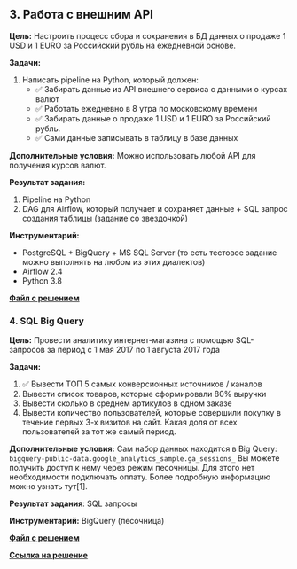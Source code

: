 ## 3. Работа с внешним API

**Цель:** 
Настроить процесс сбора и сохранения в БД данных о продаже 1 USD и 1 EURO за Российский рубль на ежедневной основе.

**Задачи:**
1. Написать pipeline на Python, который должен:
   * ✅ Забирать данные из API внешнего сервиса с данными о курсах валют
   * ✅ Работать ежедневно в 8 утра по московскому времени
   * ✅ Забирать данные о продаже 1 USD и 1 EURO за Российский рубль. 
   * ✅ Сами данные записывать в таблицу в базе данных 

**Дополнительные условия:**
Можно использовать любой API для получения курсов валют.

**Результат задания:**
1. Pipeline на Python
2. DAG для Airflow, который получает и сохраняет данные + SQL запрос создания таблицы (задание со звездочкой)

**Инструментарий:**
* PostgreSQL + BigQuery + MS SQL Server (то есть тестовое задание можно выполнять на любом из этих диалектов)
* Airflow 2.4
* Python 3.8

**[Файл с решением](https://github.com/MaximKotov-2022/SEB-TZ-3/blob/master/main_3.py)**


### 4. SQL Big Query

**Цель:**
Провести аналитику интернет-магазина с помощью SQL-запросов за период с 1 мая 2017 по 1 августа 2017 года

**Задачи:**
1. ✅ Вывести ТОП 5 самых конверсионных источников / каналов  
2. Вывести список товаров, которые сформировали 80% выручки
3. Вывести сколько в среднем артикулов в одном заказе
4. Вывести количество пользователей, которые совершили покупку в течение первых 3-х визитов на сайт. Какая доля от всех пользователей за тот же самый период.

**Дополнительные условия:**
Сам набор данных находится в Big Query: `bigquery-public-data.google_analytics_sample.ga_sessions_`
Вы можете получить доступ к нему через режим песочницы. Для этого нет необходимости подключать оплату. Более подробную информацию можно узнать тут[1].

**Результат задания**: SQL запросы

**Инструментарий:**
BigQuery (песочница)

**[Файл с решением](https://github.com/MaximKotov-2022/SEB-TZ-3/blob/master/main_4.sql)**

**[Ссылка на решение](https://console.cloud.google.com/bigquery?sq=481397961595:a4742fef0f7b40b58c34db2239988ec1)**